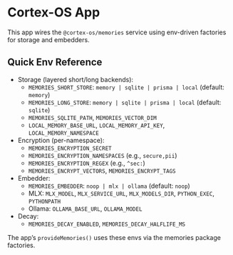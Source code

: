 # Cortex-OS App

This app wires the `@cortex-os/memories` service using env-driven factories for storage and embedders.

## Quick Env Reference

- Storage (layered short/long backends):
  - `MEMORIES_SHORT_STORE`: `memory | sqlite | prisma | local` (default: `memory`)
  - `MEMORIES_LONG_STORE`: `memory | sqlite | prisma | local` (default: `sqlite`)
  - `MEMORIES_SQLITE_PATH`, `MEMORIES_VECTOR_DIM`
  - `LOCAL_MEMORY_BASE_URL`, `LOCAL_MEMORY_API_KEY`, `LOCAL_MEMORY_NAMESPACE`
- Encryption (per-namespace):
  - `MEMORIES_ENCRYPTION_SECRET`
  - `MEMORIES_ENCRYPTION_NAMESPACES` (e.g., `secure,pii`)
  - `MEMORIES_ENCRYPTION_REGEX` (e.g., `^sec:`)
  - `MEMORIES_ENCRYPT_VECTORS`, `MEMORIES_ENCRYPT_TAGS`
- Embedder:
  - `MEMORIES_EMBEDDER`: `noop | mlx | ollama` (default: `noop`)
  - MLX: `MLX_MODEL`, `MLX_SERVICE_URL`, `MLX_MODELS_DIR`, `PYTHON_EXEC`, `PYTHONPATH`
  - Ollama: `OLLAMA_BASE_URL`, `OLLAMA_MODEL`
- Decay:
  - `MEMORIES_DECAY_ENABLED`, `MEMORIES_DECAY_HALFLIFE_MS`

The app’s `provideMemories()` uses these envs via the memories package factories.
